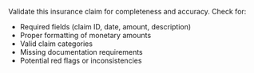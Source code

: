 Validate this insurance claim for completeness and accuracy. Check for:
- Required fields (claim ID, date, amount, description)
- Proper formatting of monetary amounts
- Valid claim categories
- Missing documentation requirements
- Potential red flags or inconsistencies